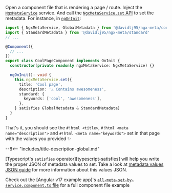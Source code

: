 Open a component file that is rendering a page / route. Inject the [`NgxMetaService`](/api/ngx-meta.ngxmetaservice/) service. And call the [`NgxMetaService.set` API](/api/ngx-meta.ngxmetaservice.set/) to set the metadata. For instance, in [`ngOnInit`](https://angular.dev/guide/components/lifecycle#ngoninit):

```typescript
import { NgxMetaService, GlobalMetadata } from '@davidlj95/ngx-meta/core'
import { StandardMetadata } from '@davidlj95/ngx-meta/standard'
// ...

@Component({
  // ...
})
export class CoolPageComponent implements OnInit {
  constructor(private readonly ngxMetaService: NgxMetaService) {}

  ngOnInit(): void {
    this.ngxMetaService.set({
      title: 'Cool page',
      description: '⚠️ Contains awesomeness',
      standard: {
        keywords: ['cool', 'awesomeness'],
      },
    } satisfies GlobalMetadata & StandardMetadata)
  }
}
```

That's it, you should see the `#!html <title>`, `#!html <meta name="description">` and `#!html <meta name="keywords">` set in that page with the values you provided ✨

--8<-- "includes/title-description-global.md"

[Typescript's `satisfies` operator][typescript-satisfies] will help you write the proper JSON of metadata values to set. Take a look at [metadata values JSON guide](metadata-values-json.md) for more information about this values JSON.

Check out the [Angular v17 example app]'s [`all-meta-set-by-service.component.ts` file](https://github.com/davidlj95/ngx/blob/main/projects/ngx-meta/e2e/apps/a17/src/app/all-meta-set-by-service/all-meta-set-by-service.component.ts) for a full component file example
